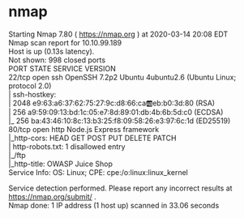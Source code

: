 # nmap

  
Starting Nmap 7.80 ( <https://nmap.org> ) at 2020-03-14 20:08 EDT  
Nmap scan report for 10.10.99.189  
Host is up (0.13s latency).  
Not shown: 998 closed ports  
PORT STATE SERVICE VERSION  
22/tcp open ssh OpenSSH 7.2p2 Ubuntu 4ubuntu2.6 (Ubuntu Linux; protocol 2.0)  
| ssh-hostkey:   
| 2048 e9:63:a6:37:62:75:27:9c:d8:66:ca:ab:eb:b0:3d:80 (RSA)  
| 256 a9:59:09:13:bd:1c:05:e7:8d:89:01:db:4b:6b:5d:c0 (ECDSA)  
|\_ 256 ba:43:46:10:8c:13:b3:25:f8:09:58:26:e3:97:6c:1d (ED25519)  
80/tcp open http Node.js Express framework  
|\_http-cors: HEAD GET POST PUT DELETE PATCH  
| http-robots.txt: 1 disallowed entry   
|\_/ftp  
|\_http-title: OWASP Juice Shop  
Service Info: OS: Linux; CPE: cpe:/o:linux:linux\_kernel  
  
Service detection performed. Please report any incorrect results at <https://nmap.org/submit/> .  
Nmap done: 1 IP address (1 host up) scanned in 33.06 seconds